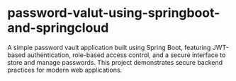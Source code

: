 # password-valut-using-springboot-and-springcloud
A simple password vault application built using Spring Boot, featuring JWT-based authentication, role-based access control, and a secure interface to store and manage passwords. This project demonstrates secure backend practices for modern web applications.
